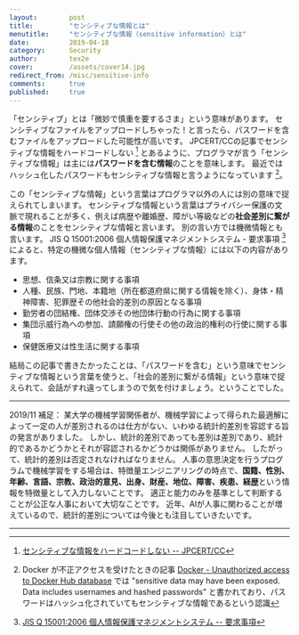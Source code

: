 ```yaml
---
layout:        post
title:         "センシティブな情報とは"
menutitle:     "センシティブな情報（sensitive information）とは"
date:          2019-04-18
category:      Security
author:        tex2e
cover:         /assets/cover14.jpg
redirect_from: /misc/sensitive-info
comments:      true
published:     true
---
```


「センシティブ」とは「微妙で慎重を要するさま」という意味があります。
センシティブなファイルをアップロードしちゃった！と言ったら、パスワードを含むファイルをアップロードした可能性が高いです。
JPCERT/CCの記事でセンシティブな情報をハードコードしない [^1] とあるように、プログラマが言う「センシティブな情報」は主には**パスワードを含む情報**のことを意味します。
最近ではハッシュ化したパスワードもセンシティブな情報と言うようになっています [^docker-hub-user-notification]。

この「センシティブな情報」という言葉はプログラマ以外の人には別の意味で捉えられてしまいます。
センシティブな情報という言葉はプライバシー保護の文脈で現れることが多く、例えば病歴や離婚歴、障がい等級などの**社会差別に繋がる情報**のことをセンシティブな情報と言います。
別の言い方では機微情報とも言います。
JIS Q 15001:2006 個人情報保護マネジメントシステム - 要求事項 [^2] によると、特定の機微な個人情報（センシティブな情報）には以下の内容があります。

- 思想、信条又は宗教に関する事項
- 人種、民族、門地、本籍地（所在都道府県に関する情報を除く）、身体・精神障害、犯罪歴その他社会的差別の原因となる事項
- 勤労者の団結権、団体交渉その他団体行動の行為に関する事項
- 集団示威行為への参加、請願権の行使その他の政治的権利の行使に関する事項
- 保健医療又は性生活に関する事項

結局この記事で書きたかったことは、「パスワードを含む」という意味でセンシティブな情報という言葉を使うと、「社会的差別に繋がる情報」という意味で捉えられて、会話がすれ違ってしまうので気を付けましょう。ということでした。

[^1]: [センシティブな情報をハードコードしない -- JPCERT/CC](https://www.jpcert.or.jp/java-rules/msc03-j.html)
[^2]: [JIS Q 15001:2006 個人情報保護マネジメントシステム -- 要求事項](https://kikakurui.com/q/Q15001-2006-01.html)
[^docker-hub-user-notification]: Docker が不正アクセスを受けたときの記事 [Docker - Unauthorized access to Docker Hub database](https://success.docker.com/article/docker-hub-user-notification) では "sensitive data may have been exposed. Data includes usernames and hashed passwords" と書かれており、パスワードはハッシュ化されていてもセンシティブな情報であるという認識

---

2019/11 補足：
某大学の機械学習関係者が、機械学習によって得られた最適解によって一定の人が差別されるのは仕方がない、いわゆる統計的差別を容認する旨の発言がありました。
しかし、統計的差別であっても差別は差別であり、統計的であるかどうかとそれが容認されるかどうかは関係がありません。
したがって、統計的差別は否定されなければなりません。
人事の意思決定を行うプログラムで機械学習をする場合は、特徴量エンジニアリングの時点で、**国籍、性別、年齢、言語、宗教、政治的意見、出身、財産、地位、障害、疾患、経歴**という情報を特徴量として入力しないことです。
適正と能力のみを基準として判断することが公正な人事において大切なことです。
近年、AIが人事に関わることが増えているので、統計的差別については今後とも注目していきたいです。

---
